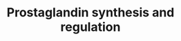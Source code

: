 ---
annotations:
- id: PW:0000156
  parent: classic metabolic pathway
  type: Pathway Ontology
  value: prostaglandin metabolic pathway
- id: PW:0001532
  parent: classic metabolic pathway
  type: Pathway Ontology
  value: prostaglandin biosynthetic pathway
- id: PW:0000002
  parent: classic metabolic pathway
  type: Pathway Ontology
  value: classic metabolic pathway
authors:
- Nsalomonis
- MaintBot
- Khanspers
- AlexanderPico
- Mkutmon
- Egonw
- MirellaKalafati
- Vjlynch
- DeSl
- Eweitz
description: A prostaglandin is any member of a group of lipid compounds that are
  derived enzymatically from fatty acids and have important functions in the animal
  body. Every prostaglandin contains 20 carbon atoms, including a 5-carbon ring. They
  are mediators and have a variety of strong physiological effects, such as regulating
  the contraction and relaxation of smooth muscle tissue.[1] Prostaglandins are not
  hormones, but autocrine or paracrine, which are locally acting messenger molecules.
  They differ from hormones in that they are not produced at a discrete site but in
  many places throughout the human body. Also, their target cells are present in the
  immediate vicinity of the site of their secretion (of which there are many). The
  prostaglandins, together with the thromboxanes and prostacyclins, form the prostanoid
  class of fatty acid derivatives, a subclass of eicosanoids. Adapted from [https://www.ncbi.nlm.nih.gov/pubmed/10785607
  Gross, G et al. 2000, Society for Gynecologic Investigation; 7:88-95].  Description
  adapted from [https://en.wikipedia.org/wiki/Prostaglandin Wikipedia].  Proteins
  on this pathway have targeted assays available via the [https://assays.cancer.gov/available_assays?wp_id=WP98
  CPTAC Assay Portal]
last-edited: 2021-05-18
organisms:
- Homo sapiens
redirect_from:
- /index.php/Pathway:WP98
- /instance/WP98
revision: null
schema-jsonld:
- '@context': https://schema.org/
  '@id': https://wikipathways.github.io/pathways/WP98.html
  '@type': Dataset
  creator:
    '@type': Organization
    name: WikiPathways
  description: A prostaglandin is any member of a group of lipid compounds that are
    derived enzymatically from fatty acids and have important functions in the animal
    body. Every prostaglandin contains 20 carbon atoms, including a 5-carbon ring.
    They are mediators and have a variety of strong physiological effects, such as
    regulating the contraction and relaxation of smooth muscle tissue.[1] Prostaglandins
    are not hormones, but autocrine or paracrine, which are locally acting messenger
    molecules. They differ from hormones in that they are not produced at a discrete
    site but in many places throughout the human body. Also, their target cells are
    present in the immediate vicinity of the site of their secretion (of which there
    are many). The prostaglandins, together with the thromboxanes and prostacyclins,
    form the prostanoid class of fatty acid derivatives, a subclass of eicosanoids.
    Adapted from [https://www.ncbi.nlm.nih.gov/pubmed/10785607 Gross, G et al. 2000,
    Society for Gynecologic Investigation; 7:88-95].  Description adapted from [https://en.wikipedia.org/wiki/Prostaglandin
    Wikipedia].  Proteins on this pathway have targeted assays available via the [https://assays.cancer.gov/available_assays?wp_id=WP98
    CPTAC Assay Portal]
  keywords:
  - 20-dihydroprogesterone
  - ABCC4
  - AKR1B
  - AKR1C1
  - AKR1C2
  - AKR1C3
  - ANXA1
  - ANXA2
  - ANXA3
  - ANXA4
  - ANXA5
  - ANXA6
  - ANXA8
  - Arachidonic Acid
  - CBR1
  - CYP11A1
  - Calcium
  - Cell Membrane
  - Cortisol
  - Cortisone
  - EDN1
  - EDNRA
  - EDNRB
  - Gq signaling
  - HPGD
  - HPGDS
  - HSD11B1
  - HSD11B2
  - MITF
  - PGD2
  - PGE2
  - PGF2a
  - PGI2
  - PLA2G4A
  - PPARG
  - PPARGC1A
  - PPARGC1B
  - PRL
  - PTGDR
  - PTGDS
  - PTGER1
  - PTGER2
  - PTGER3
  - PTGER4
  - PTGES
  - PTGFR
  - PTGFRN
  - PTGIR
  - PTGIS
  - PTGS1
  - PTGS2
  - Phospholipids
  - Progesterone
  - Prostaglandin H2
  - S100A10
  - S100A6
  - SCGB1A1
  - SOX9
  - TBXA2R
  - TBXAS1
  - TXA2
  - pathway
  license: CC0
  name: Prostaglandin synthesis and regulation
seo: CreativeWork
title: Prostaglandin synthesis and regulation
wpid: WP98
---